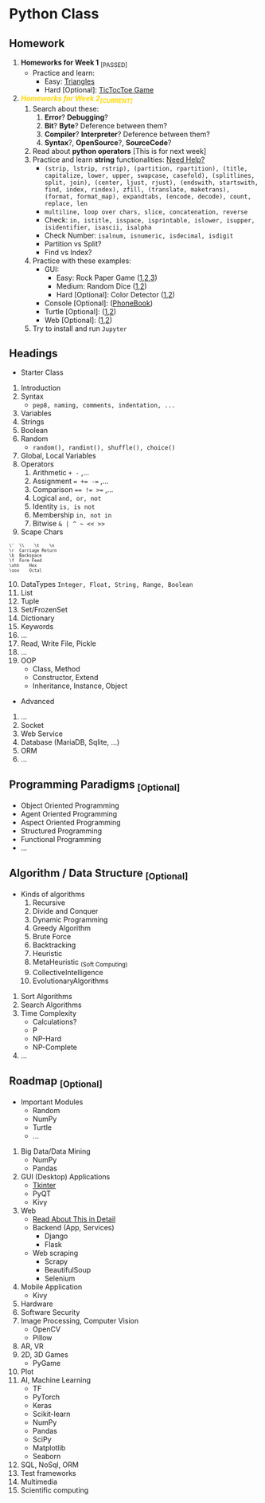 # Python Class

## Homework

1. **Homeworks for Week 1** <sub>[PASSED]</sub>
   - Practice and learn:
     - Easy: [Triangles](/github/exercises/01/easy-01-triangle.py)
     - Hard [Optional]: [TicTocToe Game](/github/exercises/01/hard-01-xo-game.py)
1. **_<div style="color:gold">Homeworks for Week 2<sub>[CURRENT]</sub></div>_**
   1. Search about these:
      1. **Error**? **Debugging**?
      1. **Bit**? **Byte**? Deference between them?
      1. **Compiler**? **Interpreter**? Deference between them?
      1. **Syntax**?, **OpenSource**?, **SourceCode**?
   1. Read about **python operators** [This is for next week]
   1. Practice and learn **string** functionalities: [Need Help?](/github/exercises/02/review/review-01-string.py)
      - `(strip, lstrip, rstrip), (partition, rpartition), (title, capitalize, lower, upper, swapcase, casefold), (splitlines, split, join), (center, ljust, rjust), (endswith, startswith, find, index, rindex), zfill, (translate, maketrans), (format, format_map), expandtabs, (encode, decode), count, replace, len`
      - `multiline, loop over chars, slice, concatenation, reverse`
      - Check: `in, istitle, isspace, isprintable, islower, isupper, isidentifier, isascii, isalpha`
      - Check Number: `isalnum, isnumeric, isdecimal, isdigit`
      - Partition vs Split?
      - Find vs Index?
   1. Practice with these examples:
      - GUI:
        - Easy: Rock Paper Game ([1](/github/exercises/02/gui/easy-01-rock-paper.py),[2](/github/exercises/02/gui/easy-02-rock-paper.py),[3](/github/exercises/02/gui/easy-03-rock-paper.py))
        - Medium: Random Dice ([1](/github/exercises/02/gui/medium-01-random-number.py),[2](/github/exercises/02/gui/medium-02-random-number.py))
        - Hard [Optional]: Color Detector ([1](/github/exercises/02/gui/hard-01-color-detector.py),[2](/github/exercises/02/gui/hard-02-color-detector.py))
      - Console [Optional]: ([PhoneBook](/github/exercises/02/console/optional-01-phone-book.py))
      - Turtle [Optional]: ([1](/github/exercises/02/turtle/optional-01-turtle.py),[2](/github/exercises/02/turtle/optional-02-turtle.py))
      - Web [Optional]: ([1](/github/exercises/02/web/optional-01-flask.py),[2](/github/exercises/02/web/optional-02-flask.py))
   1. Try to install and run `Jupyter`

## Headings

- Starter Class

1. Introduction
2. Syntax
   - `pep8, naming, comments, indentation, ...`
3. Variables
4. Strings
5. Boolean
6. Random
   - `random(), randint(), shuffle(), choice()`
7. Global, Local Variables
8. Operators
   1. Arithmetic `+ -` ,...
   2. Assignment `= += -=` ,...
   3. Comparison `== != >=` ,...
   4. Logical `and, or, not`
   5. Identity `is, is not`
   6. Membership `in, not in`
   7. Bitwise `& | ^ ~ << >>`
9. Scape Chars
<pre style="font-size:60%">
\'	\\    \t    \n
\r	Carriage Return
\b	Backspace
\f	Form Feed
\xhh	Hex
\ooo	Octal
</pre>
10. DataTypes `Integer, Float, String, Range, Boolean`
11. List
12. Tuple
13. Set/FrozenSet
14. Dictionary
15. Keywords
16. ...
17. Read, Write File, Pickle
18. ...
19. OOP
    - Class, Method
    - Constructor, Extend
    - Inheritance, Instance, Object

- Advanced

1. ...
1. Socket
1. Web Service
1. Database (MariaDB, Sqlite, ...)
1. ORM
1. ...

## Programming Paradigms <sub>[Optional]</sub>

- Object Oriented Programming
- Agent Oriented Programming
- Aspect Oriented Programming
- Structured Programming
- Functional Programming
- ...

## Algorithm / Data Structure <sub>[Optional]</sub>

- Kinds of algorithms
  1. Recursive
  2. Divide and Conquer
  3. Dynamic Programming
  4. Greedy Algorithm
  5. Brute Force
  6. Backtracking
  7. Heuristic
  8. MetaHeuristic <sub>(Soft Computing)</sub>
  9. CollectiveIntelligence
  10. EvolutionaryAlgorithms

1. Sort Algorithms
2. Search Algorithms
3. Time Complexity
   - Calculations?
   - P
   - NP-Hard
   - NP-Complete
4. ...

## Roadmap <sub>[Optional]</sub>

- Important Modules
  - Random
  - NumPy
  - Turtle
  - ...

1. Big Data/Data Mining
   - NumPy
   - Pandas
2. GUI (Desktop) Applications
   - [Tkinter](/exercises/02/gui/)
   - PyQT
   - Kivy
3. Web
   - [Read About This in Detail](/README-WEB.md)
   - Backend (App, Services)
     - Django
     - Flask
   - Web scraping
     - Scrapy
     - BeautifulSoup
     - Selenium
4. Mobile Application
   - Kivy
5. Hardware
6. Software Security
7. Image Processing, Computer Vision
   - OpenCV
   - Pillow
8. AR, VR
9. 2D, 3D Games
   - PyGame
10. Plot
11. AI, Machine Learning
    - TF
    - PyTorch
    - Keras
    - Scikit-learn
    - NumPy
    - Pandas
    - SciPy
    - Matplotlib
    - Seaborn
12. SQL, NoSql, ORM
13. Test frameworks
14. Multimedia
15. Scientific computing